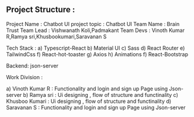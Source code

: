 Project Structure :
-------------------

Project Name : Chatbot UI
project topic : Chatbot UI
Team Name : Brain Trust
Team Lead : Vishwanath Koli,Padmakant
Team Devs : Vinoth Kumar R,Ramya sri,Khusbookumari,Saravanan S

Tech Stack : 
	a) Typescript-React
	b) Material UI
	c) Sass
	d) React Router
        e) TailwindCss
        f) React-hot-toaster
        g) Axios
        h) Animations
        f) React-Bootstrap

Backend: json-server

Work Division :

 
  a) Vinoth Kumar R : Functionality and login and sign up Page using Json-server
  b) Ramya sri      : Ui designing , flow of structure and functinality
  c) Khusboo Kumari : Ui designing , flow of structure and functinality
  d) Saravanan S    : Functionality and login and sign up Page using Json-server

